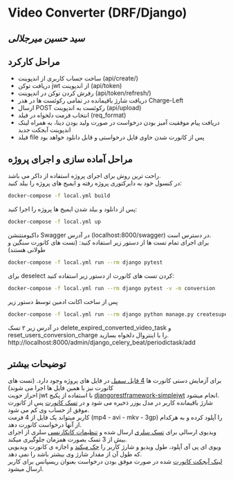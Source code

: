 # Video Converter (DRF/Django)
## _سید حسین میرجلالی_
## مراحل کارکرد
- ساخت حساب کاربری از اندپوینت (api/create/)
- دریافت توکن jwt از اندپوینت (api/token)
- رفرش کردن توکن در اندپوینت (api/token/refresh/)
- دریافت شارژ باقیمانده در تمامی رکوئست ها در هدر Charge-Left
- ارسال POST رکوئست به اندپوینت (api/upload)
- انتخاب فرمت دلخواه در فیلد (req_format)
- دریافت پیام موفقیت آمیز بودن درخواست در صورت ولید بودن دیتا، به همراه لینک اندپوینت آبجکت جدید
- فيلد file پس از کانورت شدن حاوی فایل درخواستی و قابل دانلود خواهد بود 

## مراحل آماده سازی و اجرای پروژه
راحت ترین روش برای اجرای پروژه استفاده از داکر می باشد.<br />
در کنسول خود به دایرکتوری پروژه رفته و ایمیج های پروژه را بیلد کنید:<br />

```sh
docker-compose -f local.yml build
```

پس از دانلود و بیلد شدن ایمیج ها پروژه را اجرا کنید:<br />
```sh
docker-compose -f local.yml up
```

داکیومنتنشن Swagger در آدرس (localhost:8000/swagger) در دسترس است.<br />
برای اجرای تمام تست ها از دستور زیر استفاده کنید: (تست های کانورت سنگین و طولانی هستند)<br />

```sh
docker-compose -f local.yml run --rm django pytest
```
برای deselect کردن تست های کانورت از دستور زیر استفاده کنید:<br />
```sh
docker-compose -f local.yml run --rm django pytest -v -m conversion
```

پس از ساخت اکانت ادمین توسط دستور زیر

```sh
docker-compose -f local.yml run --rm django python manage.py createsuperuser
```
در آدرس زیر ۲ تسک delete_expired_converted_video_task و reset_users_conversion_charge را با اینتروال دلخواه بسازید. 
http://localhost:8000/admin/django_celery_beat/periodictask/add

## توضیحات بیشتر
برای آزمایش دستی کانورت ها [4 فایل سمپل](https://github.com/HosseinMirjalali/converter-task/tree/master/converter/test_video_files) در فایل های پروژه وجود دارد. (تست های کانورت نیز با همین فایل ها اجرا می شوند)<br />
احراز حویت jwt با استفاده از پکیج  [djangorestframework-simplejwt](https://github.com/jazzband/djangorestframework-simplejwt)
 انجام میشود. <br />
شارژ باقیمانده کاربر در مدل یوزر ذخیره می شود و در [تسک کانورت](https://github.com/HosseinMirjalali/converter-task/blob/master/converter/video/tasks.py#L14)
پس از کانورت موفق از حساب وی کم می شود. <br />
کاربر میتواند یک فایل از 4 فرمت (mp4 - avi - mkv - 3gp) را آپلود کرده و به هرکدام از آنها درخواست کانورت دهد. <br />
ویدیوی ارسالی برای [تسک سلری](https://github.com/HosseinMirjalali/converter-task/blob/master/converter/video/tasks.py#L14) ارسال شده و [تنظیمات کانکارنسی](https://github.com/HosseinMirjalali/converter-task/blob/master/config/settings/base.py#L285) سلری از اجرای بیش از 3 تسک بصورت همزمان جلوگیری میکند. <br />
ویوی ای پی آی آپلود، طول ویدیو و شارژ کاربر را [چک میکند](https://github.com/HosseinMirjalali/converter-task/blob/master/converter/video/api/views.py#L32) و اجازه ی کانورت ویدیویی که طول آن از مقدار شارژ وی بیشتر باشد را نمی دهد. <br />
[لینک آبجکت کانورت](https://github.com/HosseinMirjalali/converter-task/blob/master/converter/video/api/views.py#L46) شده در صورت موفق بودن درخواست بعنوان ریسپانس برای کاربر ارسال میشود. <br />
